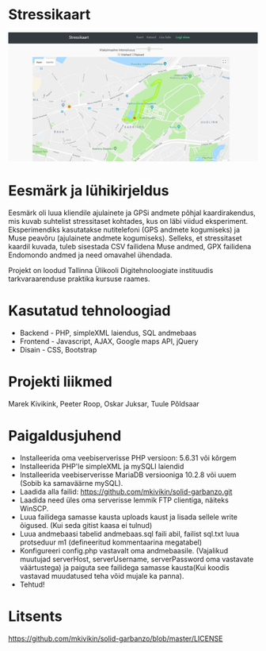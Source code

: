 # Stressikaart
![screenshot](dsg/snipsnap.JPG "screenshot")
# Eesmärk ja lühikirjeldus
Eesmärk oli luua kliendile ajulainete ja GPSi andmete põhjal kaardirakendus, mis kuvab suhtelist stressitaset kohtades, kus on läbi viidud eksperiment. Eksperimendiks kasutatakse nutitelefoni (GPS andmete kogumiseks) ja Muse peavõru (ajulainete andmete kogumiseks). Selleks, et stressitaset kaardil kuvada, tuleb sisestada CSV failidena Muse andmed, GPX failidena Endomondo andmed ja need omavahel ühendada.

Projekt on loodud Tallinna Ülikooli Digitehnoloogiate instituudis tarkvaraarenduse praktika kursuse raames.
# Kasutatud tehnoloogiad
- Backend - PHP, simpleXML laiendus, SQL andmebaas
- Frontend - Javascript, AJAX, Google maps API, jQuery
- Disain - CSS, Bootstrap
# Projekti liikmed
Marek Kivikink, Peeter Roop, Oskar Juksar, Tuule Põldsaar
# Paigaldusjuhend
  - Installeerida oma veebiserverisse PHP versioon: 5.6.31 või kõrgem
  - Installeerida PHP'le simpleXML ja mySQLI laiendid
  - Installeerida veebiserverisse MariaDB versiooniga 10.2.8 või uuem (Sobib ka samaväärne mySQL).
  - Laadida alla failid: https://github.com/mkivikin/solid-garbanzo.git
  - Laadida need üles oma serverisse lemmik FTP clientiga, näiteks WinSCP.
  - Luua failidega samasse kausta uploads kaust ja lisada sellele write õigused. (Kui seda gitist kaasa ei tulnud)
  - Luua andmebaasi tabelid andmebaas.sql faili abil, failist sql.txt luua protseduur m1 (defineeritud kommentaarina megatabel)
  - Konfigureeri config.php vastavalt oma andmebaasile. (Vajalikud muutujad serverHost, serverUsername, serverPassword oma        vastavate väärtustega) ja paiguta see failidega samasse kausta(Kui koodis vastavad muudatused teha võid mujale ka panna).
  - Tehtud!
# Litsents 
https://github.com/mkivikin/solid-garbanzo/blob/master/LICENSE
